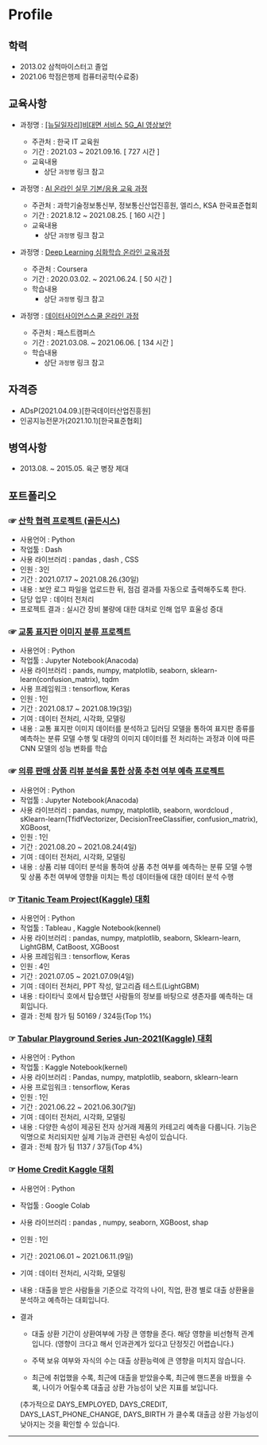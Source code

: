 # Profile

## 학력

- 2013.02 삼척마이스터고 졸업
- 2021.06 학점은행제 컴퓨터공학(수료중)

## 교육사항
- 과정명 : [[뉴딜일자리]비대면 서비스 5G_AI 영상보안](https://github.com/jeonghwan94/Education/tree/Data-Scientist/%EA%B5%AD%EB%B9%84%EA%B5%90%EC%9C%A1#readme)
  - 주관처 : 한국 IT 교육원
  - 기간 : 2021.03 ~ 2021.09.16. [ 727 시간 ]
  - 교육내용
    - 상단 `과정명` 링크 참고
  
- 과정명 : [AI 온라인 실무 기본/응용 교육 과정](https://github.com/jeonghwan94/Education/blob/Data-Scientist/%EC%97%98%EB%A6%AC%EC%8A%A4/README.md)
  - 주관처 : 과학기술정보통신부, 정보통신산업진흥원, 엘리스, KSA 한국표준협회
  - 기간 : 2021.8.12 ~ 2021.08.25. [ 160 시간 ]
  - 교육내용
    - 상단 `과정명` 링크 참고

- 과정명 : [Deep Learning 심화학습 온라인 교육과정](https://github.com/jeonghwan94/Education/blob/Data-Scientist/Coursera/README.md)
  - 주관처 : Coursera
  - 기간 : 2020.03.02. ~ 2021.06.24. [ 50 시간 ]
  - 학습내용
    - 상단 `과정명` 링크 참고

- 과정명 : [데이터사이언스스쿨 온라인 과정](https://github.com/jeonghwan94/Education/tree/Data-Scientist/%ED%8C%A8%EC%8A%A4%ED%8A%B8%EC%BA%A0%ED%8D%BC%EC%8A%A4#readme)
  - 주관처 : 패스트캠퍼스
  - 기간 : 2021.03.08. ~ 2021.06.06. [ 134 시간 ]
  - 학습내용
    - 상단 `과정명` 링크 참고

## 자격증
- ADsP(2021.04.09.)[한국데이터산업진흥원]
- 인공지능전문가(2021.10.1)[한국표준협회]

## 병역사항
- 2013.08. ~ 2015.05. 육군 병장 제대

## 포트폴리오

### ☞ [산학 협력 프로젝트 (골든시스)](https://www.notion.so/07cd610daf3241d295e13ba39274dbcd)
- 사용언어 : Python
- 작업툴 : Dash
- 사용 라이브러리 : pandas , dash , CSS
- 인원 : 3인
- 기간 : 2021.07.17 ~ 2021.08.26.(30일)
- 내용 : 보안 로그 파일을 업로드한 뒤, 점검 결과를 자동으로 출력해주도록 한다.
- 담당 업무 : 데이터 전처리
- 프로젝트 결과 : 실시간 장비 불량에 대한 대처로 인해 업무 효울성 증대

### ☞ [교통 표지판 이미지 분류 프로젝트](https://github.com/jeonghwan94/Education/blob/Data-Scientist/%EC%97%98%EB%A6%AC%EC%8A%A4/%EC%82%B0%EC%97%85%EB%8D%B0%EC%9D%B4%ED%84%B0%EB%A5%BC%20%ED%99%9C%EC%9A%A9%ED%95%9C%20%EC%9D%B8%EA%B3%B5%EC%A7%80%EB%8A%A5%20%ED%94%84%EB%A1%9C%EC%A0%9D%ED%8A%B8/%5Bp2%5D%20%EA%B5%90%ED%86%B5%20%ED%91%9C%EC%A7%80%ED%8C%90%20%EC%9D%B4%EB%AF%B8%EC%A7%80%20%EB%B6%84%EB%A5%98.ipynb)
- 사용언어 : Python
- 작업툴 : Jupyter Notebook(Anacoda)
- 사용 라이브러리 : pands, numpy, matplotlib, seaborn, sklearn-learn(confusion_matrix), tqdm
- 사용 프레임워크 : tensorflow, Keras
- 인원 : 1인
- 기간 : 2021.08.17 ~ 2021.08.19(3일)
- 기여 : 데이터 전처리, 시각화, 모델링
- 내용 : 교통 표지판 이미지 데이터를 분석하고 딥러딩 모델을 통하여 표지판 종류를 예측하는 분류 모델 수행 및 대량의 이미지 데이터를 전 처리하는 과정과 이에 따른 CNN 모델의 성능 변화를 학습

### ☞ [의류 판매 상품 리뷰 분석을 통한 상품 추천 여부 예측 프로젝트](https://github.com/jeonghwan94/Education/blob/Data-Scientist/%EC%97%98%EB%A6%AC%EC%8A%A4/%EC%82%B0%EC%97%85%EB%8D%B0%EC%9D%B4%ED%84%B0%EB%A5%BC%20%ED%99%9C%EC%9A%A9%ED%95%9C%20%EC%9D%B8%EA%B3%B5%EC%A7%80%EB%8A%A5%20%ED%94%84%EB%A1%9C%EC%A0%9D%ED%8A%B8/%5Bp1%5D%20%EC%9D%98%EB%A5%98%20%ED%8C%90%EB%A7%A4%20%EC%83%81%ED%92%88%20%EB%A6%AC%EB%B7%B0%20%EB%B6%84%EC%84%9D%EC%9D%84%20%ED%86%B5%ED%95%9C%20%EC%83%81%ED%92%88%20%EC%B6%94%EC%B2%9C%20%EC%97%AC%EB%B6%80%20%EC%98%88%EC%B8%A1.ipynb)
- 사용언어 : Python
- 작업툴 : Jupyter Notebook(Anacoda)
- 사용 라이브러리 : pandas, numpy, matplotlib, seaborn, wordcloud , sKlearn-learn(TfidfVectorizer, DecisionTreeClassifier, confusion_matrix), XGBoost,
- 인원 : 1인
- 기간 : 2021.08.20 ~ 2021.08.24(4일)
- 기여 : 데이터 전처리, 시각화, 모델링
- 내용 : 상품 리뷰 데이터 분석을 통하여 상품 추천 여부를 예측하는 분류 모델 수행 및 상품 추천 여부에 영향을 미치는 특성 데이터들에 대한 데이터 분석 수행

### ☞ [Titanic Team Project(Kaggle) 대회](https://github.com/jeonghwan94/Project/blob/master/Team%20Project/Kaggle%20Titanic%20Team%20Project.pdf)
- 사용언어 : Python
- 작업툴 : Tableau , Kaggle Notebook(kennel) 
- 사용 라이브러리 : pandas, numpy, matplotlib, seaborn, Sklearn-learn, LightGBM, CatBoost, XGBoost
- 사용 프레임워크 : tensorflow, Keras
- 인원 : 4인
- 기간 : 2021.07.05 ~ 2021.07.09(4일)
- 기여 : 데이터 전처리, PPT 작성, 알고리즘 테스트(LightGBM)
- 내용 : 타이타닉 호에서 탑승했던 사람들의 정보를 바탕으로 생존자를 예측하는 대회입니다.
- 결과 : 전체 참가 팀 50169 / 324등(Top 1%)

### ☞ [Tabular Playground Series Jun-2021(Kaggle) 대회](https://github.com/jeonghwan94/Project/blob/master/Tabular%20Playground%20Series%20Jun-2021/keras.ipynb)
- 사용언어 : Python
- 작업툴 : Kaggle Notebook(kernel)
- 사용 라이브러리 : Pandas, numpy, matplotlib, seaborn, sklearn-learn
- 사용 프로임워크 : tensorflow, Keras
- 인원 : 1인
- 기간 : 2021.06.22 ~ 2021.06.30(7일)
- 기여 : 데이터 전처리, 시각화, 모델링
- 내용 : 다양한 속성이 제공된 전자 상거래 제품의 카테고리 예측을 다룹니다. 기능은 익명으로 처리되지만 실제 기능과 관련된 속성이 있습니다.
- 결과 : 전체 참가 팀 1137 / 37등(Top 4%)

### ☞ [Home Credit Kaggle 대회](https://github.com/jeonghwan94/Project/blob/master/Personal%20Project%201/Home_Credit_kaggle.ipynb)
- 사용언어 : Python
- 작업툴 : Google Colab
- 사용 라이브러리 : pandas , numpy, seaborn, XGBoost, shap
- 인원 : 1인
- 기간 : 2021.06.01 ~ 2021.06.11.(9일)
- 기여 : 데이터 전처리, 시각화, 모델링
- 내용 : 대출을 받은 사람들을 기준으로 각각의 나이, 직업, 환경 별로 대출 상환율을 분석하고 예측하는 대회입니다.
- 결과
   - 대출 상환 기간이 상환여부에 가장 큰 영향을 준다. 해당 영향을 비선형적 관계입니다.
     (영향이 크다고 해서 인과관계가 있다고 단정짓긴 어렵습니다.)

   - 주택 보유 여부와 자식의 수는 대출 상환능력에 큰 영향을 미치지 않습니다.

   - 최근에 취업했을 수록, 최근에 대출을 받았을수록, 최근에 핸드폰을 바꿨을 수록, 나이가 어릴수록 대출금 상환 가능성이 낮은 지표를 보입니다.

    (추가적으로 DAYS_EMPLOYED, DAYS_CREDIT, DAYS_LAST_PHONE_CHANGE, DAYS_BIRTH 가 클수록 대출금 상환 가능성이 낮아지는 것을 확인할 수 있습니다.
---

